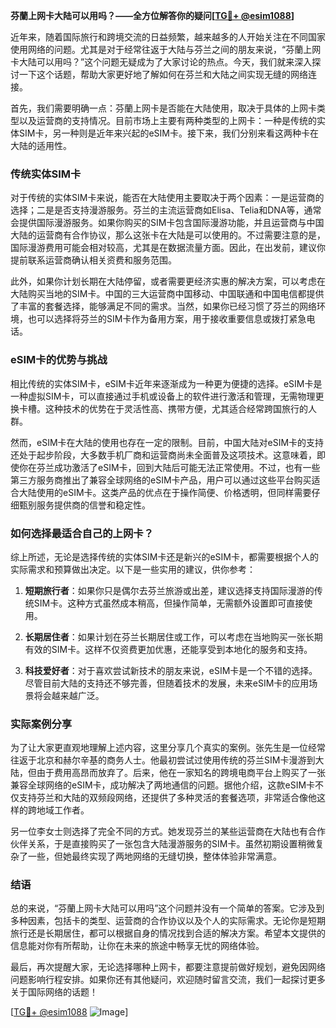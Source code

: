 **芬蘭上网卡大陆可以用吗？——全方位解答你的疑问[[TG💪+ @esim1088](https://t.me/s/esim1088)]**

近年来，随着国际旅行和跨境交流的日益频繁，越来越多的人开始关注在不同国家使用网络的问题。尤其是对于经常往返于大陆与芬兰之间的朋友来说，“芬蘭上网卡大陆可以用吗？”这个问题无疑成为了大家讨论的热点。今天，我们就来深入探讨一下这个话题，帮助大家更好地了解如何在芬兰和大陆之间实现无缝的网络连接。

首先，我们需要明确一点：芬蘭上网卡是否能在大陆使用，取决于具体的上网卡类型以及运营商的支持情况。目前市场上主要有两种类型的上网卡：一种是传统的实体SIM卡，另一种则是近年来兴起的eSIM卡。接下来，我们分别来看这两种卡在大陆的适用性。

### 传统实体SIM卡

对于传统的实体SIM卡来说，能否在大陆使用主要取决于两个因素：一是运营商的选择；二是是否支持漫游服务。芬兰的主流运营商如Elisa、Telia和DNA等，通常会提供国际漫游服务。如果你购买的SIM卡包含国际漫游功能，并且运营商与中国大陆的运营商有合作协议，那么这张卡在大陆是可以使用的。不过需要注意的是，国际漫游费用可能会相对较高，尤其是在数据流量方面。因此，在出发前，建议你提前联系运营商确认相关资费和服务范围。

此外，如果你计划长期在大陆停留，或者需要更经济实惠的解决方案，可以考虑在大陆购买当地的SIM卡。中国的三大运营商中国移动、中国联通和中国电信都提供了丰富的套餐选择，能够满足不同的需求。当然，如果你已经习惯了芬兰的网络环境，也可以选择将芬兰的SIM卡作为备用方案，用于接收重要信息或拨打紧急电话。

### eSIM卡的优势与挑战

相比传统的实体SIM卡，eSIM卡近年来逐渐成为一种更为便捷的选择。eSIM卡是一种虚拟SIM卡，可以直接通过手机或设备上的软件进行激活和管理，无需物理更换卡槽。这种技术的优势在于灵活性高、携带方便，尤其适合经常跨国旅行的人群。

然而，eSIM卡在大陆的使用也存在一定的限制。目前，中国大陆对eSIM卡的支持还处于起步阶段，大多数手机厂商和运营商尚未全面普及这项技术。这意味着，即使你在芬兰成功激活了eSIM卡，回到大陆后可能无法正常使用。不过，也有一些第三方服务商推出了兼容全球网络的eSIM卡产品，用户可以通过这些平台购买适合大陆使用的eSIM卡。这类产品的优点在于操作简便、价格透明，但同样需要仔细甄别服务提供商的信誉和稳定性。

### 如何选择最适合自己的上网卡？

综上所述，无论是选择传统的实体SIM卡还是新兴的eSIM卡，都需要根据个人的实际需求和预算做出决定。以下是一些实用的建议，供你参考：

1. **短期旅行者**：如果你只是偶尔去芬兰旅游或出差，建议选择支持国际漫游的传统SIM卡。这种方式虽然成本稍高，但操作简单，无需额外设置即可直接使用。

2. **长期居住者**：如果计划在芬兰长期居住或工作，可以考虑在当地购买一张长期有效的SIM卡。这样不仅资费更加优惠，还能享受到本地化的服务和支持。

3. **科技爱好者**：对于喜欢尝试新技术的朋友来说，eSIM卡是一个不错的选择。尽管目前大陆的支持还不够完善，但随着技术的发展，未来eSIM卡的应用场景将会越来越广泛。

### 实际案例分享

为了让大家更直观地理解上述内容，这里分享几个真实的案例。张先生是一位经常往返于北京和赫尔辛基的商务人士。他最初尝试过使用传统的芬兰SIM卡漫游到大陆，但由于费用高昂而放弃了。后来，他在一家知名的跨境电商平台上购买了一张兼容全球网络的eSIM卡，成功解决了两地通信的问题。据他介绍，这款eSIM卡不仅支持芬兰和大陆的双频段网络，还提供了多种灵活的套餐选项，非常适合像他这样的跨地域工作者。

另一位李女士则选择了完全不同的方式。她发现芬兰的某些运营商在大陆也有合作伙伴关系，于是直接购买了一张包含大陆漫游服务的SIM卡。虽然初期设置稍微复杂了一些，但她最终实现了两地网络的无缝切换，整体体验非常满意。

### 结语

总的来说，“芬蘭上网卡大陆可以用吗”这个问题并没有一个简单的答案。它涉及到多种因素，包括卡的类型、运营商的合作协议以及个人的实际需求。无论你是短期旅行还是长期居住，都可以根据自身的情况找到合适的解决方案。希望本文提供的信息能对你有所帮助，让你在未来的旅途中畅享无忧的网络体验。

最后，再次提醒大家，无论选择哪种上网卡，都要注意提前做好规划，避免因网络问题影响行程安排。如果你还有其他疑问，欢迎随时留言交流，我们一起探讨更多关于国际网络的话题！

[[TG💪+ @esim1088](https://t.me/s/esim1088) ![Image](https://i.postimg.cc/4NQfJmqS/Snipaste-2025-05-13-00-14-12.png)]